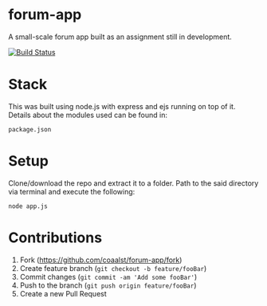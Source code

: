 # forum-app
 A small-scale forum app built as an assignment still in development.
 
[![Build Status][travis-image]][travis-url]

# Stack
This was built using node.js with express and ejs running on top of it. Details about the modules used can be found in:
```shell
package.json
```
# Setup
Clone/download the repo and extract it to a folder. Path to the said directory via terminal and execute the following:
```shell
node app.js
```
# Contributions
1. Fork (https://github.com/coaalst/forum-app/fork)
2. Create feature branch (`git checkout -b feature/fooBar`)
3. Commit changes (`git commit -am 'Add some fooBar'`)
4. Push to the branch (`git push origin feature/fooBar`)
5. Create a new Pull Request

[travis-image]: https://img.shields.io/travis/dbader/node-datadog-metrics/master.svg?style=flat-square
[travis-url]: https://travis-ci.org/dbader/node-datadog-metrics
